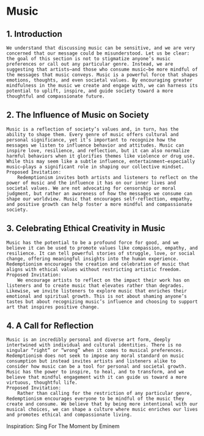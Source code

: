# Music

## 1. Introduction

    We understand that discussing music can be sensitive, and we are very concerned that our message could be misunderstood. Let us be clear: the goal of this section is not to stigmatize anyone’s music preferences or call out any particular genre. Instead, we are suggesting that artists—and those who consume music—be more mindful of the messages that music conveys. Music is a powerful force that shapes emotions, thoughts, and even societal values. By encouraging greater mindfulness in the music we create and engage with, we can harness its potential to uplift, inspire, and guide society toward a more thoughtful and compassionate future.

## 2. The Influence of Music on Society

    Music is a reflection of society’s values and, in turn, has the ability to shape them. Every genre of music offers cultural and personal significance, yet it’s important to recognize how the messages we listen to influence behavior and attitudes. Music can inspire love, resilience, and reflection, but it can also normalize harmful behaviors when it glorifies themes like violence or drug use. While this may seem like a subtle influence, entertainment—especially music—plays a significant role in shaping our collective mindset.
    Proposed Invitation:
        Redemptionism invites both artists and listeners to reflect on the power of music and the influence it has on our inner lives and societal values. We are not advocating for censorship or moral judgment, but rather an awareness of how the messages we consume can shape our worldview. Music that encourages self-reflection, empathy, and positive growth can help foster a more mindful and compassionate society.

## 3. Celebrating Ethical Creativity in Music

    Music has the potential to be a profound force for good, and we believe it can be used to promote values like compassion, empathy, and resilience. It can tell powerful stories of struggle, love, or social change, offering meaningful insights into the human experience. Redemptionism encourages the creation and celebration of music that aligns with ethical values without restricting artistic freedom.
    Proposed Invitation:
        We encourage artists to reflect on the impact their work has on listeners and to create music that elevates rather than degrades. Likewise, we invite listeners to explore music that enriches their emotional and spiritual growth. This is not about shaming anyone’s tastes but about recognizing music’s influence and choosing to support art that inspires positive change.

## 4. A Call for Reflection

    Music is an incredibly personal and diverse art form, deeply intertwined with individual and cultural identities. There is no singular “right” or “wrong” when it comes to musical preferences. Redemptionism does not seek to impose any moral standard on music consumption but instead invites artists and listeners alike to consider how music can be a tool for personal and societal growth. Music has the power to inspire, to heal, and to transform, and we believe that mindful engagement with it can guide us toward a more virtuous, thoughtful life.
    Proposed Invitation:
        Rather than calling for the restriction of any particular genre, Redemptionism encourages everyone to be mindful of the music they create and consume. We believe that by being more intentional with our musical choices, we can shape a culture where music enriches our lives and promotes ethical and compassionate living.

Inspiration:
Sing For The Moment by Eminem
